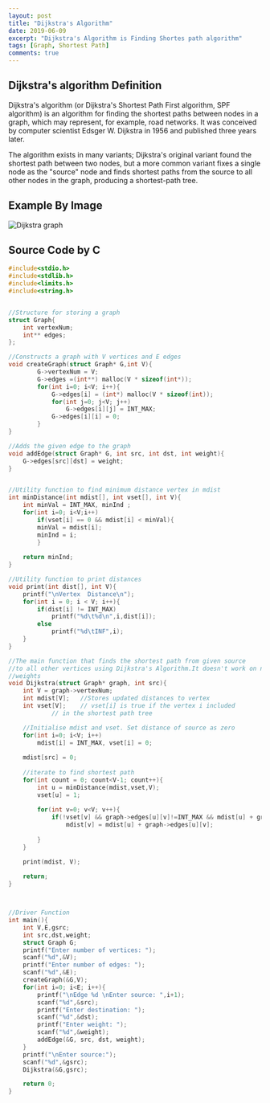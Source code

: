 ```yaml
---
layout: post
title: "Dijkstra's Algorithm"
date: 2019-06-09
excerpt: "Dijkstra's Algorithm is Finding Shortes path algorithm"
tags: [Graph, Shortest Path]
comments: true
---
```


## Dijkstra's algorithm Definition

Dijkstra's algorithm (or Dijkstra's Shortest Path First algorithm, SPF algorithm) is an algorithm for finding the shortest paths between nodes in a graph, which may represent, for example, road networks. It was conceived by computer scientist Edsger W. Dijkstra in 1956 and published three years later.

The algorithm exists in many variants; Dijkstra's original variant found the shortest path between two nodes, but a more common variant fixes a single node as the "source" node and finds shortest paths from the source to all other nodes in the graph, producing a shortest-path tree.

## Example By Image

![Dijkstra graph](https://player.slideplayer.com/23/6918468/data/images/img15.jpg)

## Source Code by C

```c
#include<stdio.h>
#include<stdlib.h>
#include<limits.h>
#include<string.h>


//Structure for storing a graph
struct Graph{
	int vertexNum;
	int** edges;
};

//Constructs a graph with V vertices and E edges
void createGraph(struct Graph* G,int V){
		G->vertexNum = V;
		G->edges =(int**) malloc(V * sizeof(int*));
		for(int i=0; i<V; i++){
			G->edges[i] = (int*) malloc(V * sizeof(int));
			for(int j=0; j<V; j++)
				G->edges[i][j] = INT_MAX;
			G->edges[i][i] = 0;
		}		
}

//Adds the given edge to the graph 
void addEdge(struct Graph* G, int src, int dst, int weight){
	G->edges[src][dst] = weight;
}


//Utility function to find minimum distance vertex in mdist
int minDistance(int mdist[], int vset[], int V){
	int minVal = INT_MAX, minInd ;
	for(int i=0; i<V;i++)
		if(vset[i] == 0 && mdist[i] < minVal){
		minVal = mdist[i];
		minInd = i;
		}
			
	return minInd;
}

//Utility function to print distances
void print(int dist[], int V){
	printf("\nVertex  Distance\n");
	for(int i = 0; i < V; i++){
		if(dist[i] != INT_MAX)
			printf("%d\t%d\n",i,dist[i]);
		else
			printf("%d\tINF",i);
	}
}

//The main function that finds the shortest path from given source
//to all other vertices using Dijkstra's Algorithm.It doesn't work on negative
//weights
void Dijkstra(struct Graph* graph, int src){
	int V = graph->vertexNum;
	int mdist[V];   //Stores updated distances to vertex
	int vset[V];    // vset[i] is true if the vertex i included
			// in the shortest path tree

	//Initialise mdist and vset. Set distance of source as zero
	for(int i=0; i<V; i++)
		mdist[i] = INT_MAX, vset[i] = 0;
	
	mdist[src] = 0;
	
	//iterate to find shortest path
	for(int count = 0; count<V-1; count++){
		int u = minDistance(mdist,vset,V);
		vset[u] = 1;
		
		for(int v=0; v<V; v++){
			if(!vset[v] && graph->edges[u][v]!=INT_MAX && mdist[u] + graph->edges[u][v] < mdist[v])
				mdist[v] = mdist[u] + graph->edges[u][v];
				
		}
	}

	print(mdist, V);
	
	return;
}



//Driver Function
int main(){
	int V,E,gsrc;
	int src,dst,weight;
	struct Graph G;
	printf("Enter number of vertices: ");
	scanf("%d",&V);
	printf("Enter number of edges: ");
	scanf("%d",&E);
	createGraph(&G,V);
	for(int i=0; i<E; i++){
		printf("\nEdge %d \nEnter source: ",i+1);
		scanf("%d",&src);
		printf("Enter destination: ");
		scanf("%d",&dst);
		printf("Enter weight: ");
		scanf("%d",&weight);
		addEdge(&G, src, dst, weight);
	}
	printf("\nEnter source:");
	scanf("%d",&gsrc);
	Dijkstra(&G,gsrc);

	return 0;
}
```
